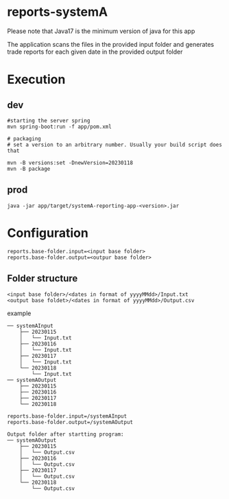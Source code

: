 # reports-systemA
Please note that Java17 is the minimum version of java for this app

The application scans the files in the provided input folder and generates trade reports for each given date in the provided output folder

# Execution
## dev
```
#starting the server spring
mvn spring-boot:run -f app/pom.xml

# packaging
# set a version to an arbitrary number. Usually your build script does that

mvn -B versions:set -DnewVersion=20230118
mvn -B package
```

## prod
```
java -jar app/target/systemA-reporting-app-<version>.jar
```

# Configuration
```
reports.base-folder.input=<input base folder>
reports.base-folder.output=<outpur base folder>
```
 
## Folder structure
```
<input base folder>/<dates in format of yyyyMMdd>/Input.txt
<output base foldet>/<dates in format of yyyyMMdd>/Output.csv
```
example
```
── systemAInput
    ├── 20230115
    │   └── Input.txt
    ├── 20230116
    │   └── Input.txt
    ├── 20230117
    │   └── Input.txt
    └── 20230118
        └── Input.txt
── systemAOutput
    ├── 20230115
    ├── 20230116
    ├── 20230117
    └── 20230118

reports.base-folder.input=/systemAInput
reports.base-folder.output=/systemAOutput

Output folder after startting program:
── systemAOutput
    ├── 20230115
    │   └── Output.csv
    ├── 20230116
    │   └── Output.csv
    ├── 20230117
    │   └── Output.csv
    └── 20230118
        └── Output.csv

```
